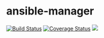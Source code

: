 # ansible-manager
[![Build Status](https://travis-ci.org/telminov/ansible-manager.svg?branch=master)](https://travis-ci.org/telminov/ansible-manager)
[![Coverage Status](https://coveralls.io/repos/github/telminov/ansible-manager/badge.svg?branch=master)](https://coveralls.io/github/telminov/ansible-manager?branch=master)
[![](https://images.microbadger.com/badges/image/telminov/ansible-manager.svg)](https://hub.docker.com/r/telminov/ansible-manager/ "Docker hub")
